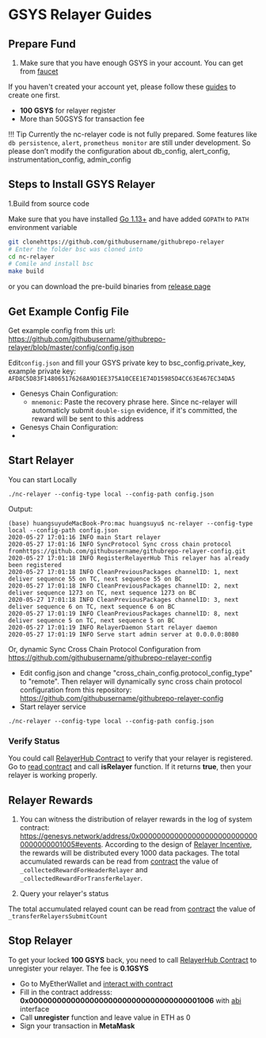 # GSYS Relayer Guides

## Prepare Fund

1. Make sure that you have enough GSYS in your account. You can get from [faucet](https://testnet-explorer.genesys.network/faucet-smart)

If you haven't created your account yet, please follow these [guides](../wallet/metamask.md) to create one first.

* **100 GSYS** for relayer register
* More than 50GSYS for transaction fee

!!! Tip
		Currently the nc-relayer code is not fully prepared. Some features like `db persistence`, `alert`, `prometheus monitor` are still under development. So please don’t modify the configuration about db_config, alert_config, instrumentation_config, admin_config

## Steps to Install GSYS Relayer

1.Build from source code

Make sure that you have installed [Go 1.13+](https://golang.org/doc/install) and have added `GOPATH` to `PATH` environment variable

```bash
git clonehttps://github.com/githubusername/githubrepo-relayer
# Enter the folder bsc was cloned into
cd nc-relayer
# Comile and install bsc
make build
```

or you can download the pre-build binaries from [release page](https://github.com/githubusername/githubrepo-relayer/releases/tag/v1.1.0)

## Get Example Config File
Get example config from this url: <https://github.com/githubusername/githubrepo-relayer/blob/master/config/config.json>

Edit`config.json` and fill your GSYS private key to bsc_config.private_key, example private key: `AFD8C5D83F148065176268A9D1EE375A10CEE1E74D15985D4CC63E467EC34DA5`

* Genesys Chain Configuration:
	* `mnemonic`: Paste the recovery phrase here. Since nc-relayer will automaticly submit `double-sign` evidence, if it's committed, the reward will be sent to this address
* Genesys Chain Configuration:
*

## Start Relayer

You can start Locally

```shell
./nc-relayer --config-type local --config-path config.json
```

Output:

```
(base) huangsuyudeMacBook-Pro:mac huangsuyu$ nc-relayer --config-type local --config-path config.json
2020-05-27 17:01:16 INFO main Start relayer
2020-05-27 17:01:16 INFO SyncProtocol Sync cross chain protocol fromhttps://github.com/githubusername/githubrepo-relayer-config.git
2020-05-27 17:01:18 INFO RegisterRelayerHub This relayer has already been registered
2020-05-27 17:01:18 INFO CleanPreviousPackages channelID: 1, next deliver sequence 55 on TC, next sequence 55 on BC
2020-05-27 17:01:18 INFO CleanPreviousPackages channelID: 2, next deliver sequence 1273 on TC, next sequence 1273 on BC
2020-05-27 17:01:18 INFO CleanPreviousPackages channelID: 3, next deliver sequence 6 on TC, next sequence 6 on BC
2020-05-27 17:01:19 INFO CleanPreviousPackages channelID: 8, next deliver sequence 5 on TC, next sequence 5 on BC
2020-05-27 17:01:19 INFO RelayerDaemon Start relayer daemon
2020-05-27 17:01:19 INFO Serve start admin server at 0.0.0.0:8080
```

Or, dynamic Sync Cross Chain Protocol Configuration from <https://github.com/githubusername/githubrepo-relayer-config>

* Edit config.json and change "cross_chain_config.protocol_config_type" to "remote". Then relayer will dynamically sync cross chain protocol configuration from this repository: <https://github.com/githubusername/githubrepo-relayer-config>
* Start relayer service

```shell
./nc-relayer --config-type local --config-path config.json
```

### Verify Status

You could call [RelayerHub Contract](https://genesys.network/address/0x0000000000000000000000000000000000001006) to verify that your relayer is registered. Go to [read contract](https://genesys.network/address/0x0000000000000000000000000000000000001006#readContract) and call **isRelayer** function. If it returns **true**, then your relayer is working properly.


## Relayer Rewards

1. You can witness the distribution of relayer rewards in the log of system contract:  <https://genesys.network/address/0x0000000000000000000000000000000000001005#events>. According to the design of [Relayer Incentive](../guides/concepts/incentives.md), the rewards will be distributed every 1000 data packages. The total accumulated rewards can be read from [contract](https://genesys.network/address/0x0000000000000000000000000000000000001005#readContract) the value of `_collectedRewardForHeaderRelayer` and `_collectedRewardForTransferRelayer`.

2. Query your relayer's status

The total accumulated relayed count can be read from [contract](https://genesys.network/address/0x0000000000000000000000000000000000001005#readContract) the value of `_transferRelayersSubmitCount`


## Stop Relayer

To get your locked **100 GSYS** back, you need to call [RelayerHub Contract](https://genesys.network/address/0x0000000000000000000000000000000000001006) to unregister your relayer. The fee is **0.1GSYS**

* Go to MyEtherWallet and [interact with contract](https://www.myetherwallet.com/interface/interact-with-contract)
* Fill in the contract addresss: **0x0000000000000000000000000000000000001006** with [abi](../system-smart-contract/relayerhub.abi) interface
* Call **unregister** function and leave value in ETH as 0
* Sign your transaction in **MetaMask**
